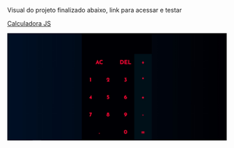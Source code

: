 Visual do projeto finalizado abaixo, link para acessar e testar

<a href="calcjs-theta.vercel.app
">Calculadora JS</a>

<img alt="imagem da calculadora" title="imagem da calculadora" src="./assets/calculadora.jpg" />

